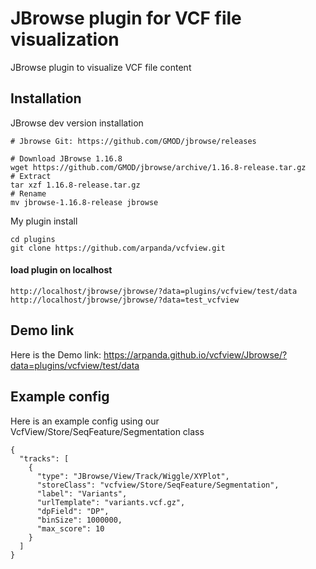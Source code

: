# JBrowse plugin for VCF file visualization
 JBrowse plugin to visualize VCF file content

## Installation
JBrowse dev version installation
```
# Jbrowse Git: https://github.com/GMOD/jbrowse/releases

# Download JBrowse 1.16.8
wget https://github.com/GMOD/jbrowse/archive/1.16.8-release.tar.gz
# Extract
tar xzf 1.16.8-release.tar.gz
# Rename
mv jbrowse-1.16.8-release jbrowse
```
My plugin install
```
cd plugins
git clone https://github.com/arpanda/vcfview.git
```
 #### load plugin on localhost
 ```
 http://localhost/jbrowse/jbrowse/?data=plugins/vcfview/test/data
 http://localhost/jbrowse/jbrowse/?data=test_vcfview

```
## Demo link

Here is the Demo link: https://arpanda.github.io/vcfview/Jbrowse/?data=plugins/vcfview/test/data
## Example config


Here is an example config using our VcfView/Store/SeqFeature/Segmentation class

    {
      "tracks": [
        {
          "type": "JBrowse/View/Track/Wiggle/XYPlot",
          "storeClass": "vcfview/Store/SeqFeature/Segmentation",
          "label": "Variants",
          "urlTemplate": "variants.vcf.gz",
          "dpField": "DP",
          "binSize": 1000000,
          "max_score": 10
        }
      ]
    }
